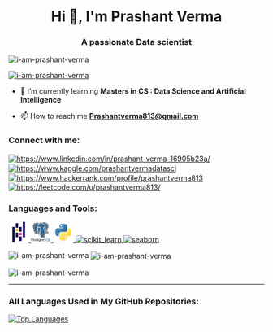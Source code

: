<h1 align="center">Hi 👋, I'm Prashant Verma</h1>
<h3 align="center">A passionate Data scientist</h3>

<p align="left"> <img src="https://komarev.com/ghpvc/?username=i-am-prashant-verma&label=Profile%20views&color=0e75b6&style=flat" alt="i-am-prashant-verma" /> </p>

<p align="left"> <a href="https://github.com/ryo-ma/github-profile-trophy"><img src="https://github-profile-trophy.vercel.app/?username=i-am-prashant-verma" alt="i-am-prashant-verma" /></a> </p>

- 🌱 I’m currently learning **Masters in CS : Data Science and Artificial Intelligence**

- 📫 How to reach me **Prashantverma813@gmail.com**

<h3 align="left">Connect with me:</h3>
<p align="left">
<a href="https://linkedin.com/in/https://www.linkedin.com/in/prashant-verma-16905b23a/" target="blank"><img align="center" src="https://raw.githubusercontent.com/rahuldkjain/github-profile-readme-generator/master/src/images/icons/Social/linked-in-alt.svg" alt="https://www.linkedin.com/in/prashant-verma-16905b23a/" height="30" width="40" /></a>
<a href="https://kaggle.com/https://www.kaggle.com/prashantvermadatasci" target="blank"><img align="center" src="https://raw.githubusercontent.com/rahuldkjain/github-profile-readme-generator/master/src/images/icons/Social/kaggle.svg" alt="https://www.kaggle.com/prashantvermadatasci" height="30" width="40" /></a>
<a href="https://www.hackerrank.com/https://www.hackerrank.com/profile/prashantverma813" target="blank"><img align="center" src="https://raw.githubusercontent.com/rahuldkjain/github-profile-readme-generator/master/src/images/icons/Social/hackerrank.svg" alt="https://www.hackerrank.com/profile/prashantverma813" height="30" width="40" /></a>
<a href="https://www.leetcode.com/https://leetcode.com/u/prashantverma813/" target="blank"><img align="center" src="https://raw.githubusercontent.com/rahuldkjain/github-profile-readme-generator/master/src/images/icons/Social/leet-code.svg" alt="https://leetcode.com/u/prashantverma813/" height="30" width="40" /></a>
</p>

<h3 align="left">Languages and Tools:</h3>
<p align="left"> <a href="https://pandas.pydata.org/" target="_blank" rel="noreferrer"> <img src="https://raw.githubusercontent.com/devicons/devicon/2ae2a900d2f041da66e950e4d48052658d850630/icons/pandas/pandas-original.svg" alt="pandas" width="40" height="40"/> </a> <a href="https://www.postgresql.org" target="_blank" rel="noreferrer"> <img src="https://raw.githubusercontent.com/devicons/devicon/master/icons/postgresql/postgresql-original-wordmark.svg" alt="postgresql" width="40" height="40"/> </a> <a href="https://www.python.org" target="_blank" rel="noreferrer"> <img src="https://raw.githubusercontent.com/devicons/devicon/master/icons/python/python-original.svg" alt="python" width="40" height="40"/> </a> <a href="https://scikit-learn.org/" target="_blank" rel="noreferrer"> <img src="https://upload.wikimedia.org/wikipedia/commons/0/05/Scikit_learn_logo_small.svg" alt="scikit_learn" width="40" height="40"/> </a> <a href="https://seaborn.pydata.org/" target="_blank" rel="noreferrer"> <img src="https://seaborn.pydata.org/_images/logo-mark-lightbg.svg" alt="seaborn" width="40" height="40"/> </a> </p>

<p><img align="left" src="https://github-readme-stats.vercel.app/api/top-langs?username=i-am-prashant-verma&show_icons=true&locale=en&layout=compact" alt="i-am-prashant-verma" /></p>

<p>&nbsp;<img align="center" src="https://github-readme-stats.vercel.app/api?username=i-am-prashant-verma&show_icons=true&locale=en" alt="i-am-prashant-verma" /></p>

<p><img align="center" src="https://github-readme-streak-stats.herokuapp.com/?user=i-am-prashant-verma&" alt="i-am-prashant-verma" /></p>

---------------------------
### All Languages Used in My GitHub Repositories:

[![Top Languages](https://github-readme-stats.vercel.app/api/top-langs/?username=I-AM-PRASHANT-VERMA)](https://github.com/I-AM-PRASHANT-VERMA/github-readme-stats)


